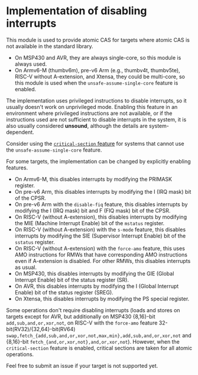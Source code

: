 # Implementation of disabling interrupts

This module is used to provide atomic CAS for targets where atomic CAS is not available in the standard library.

- On MSP430 and AVR, they are always single-core, so this module is always used.
- On Armv6-M (thumbv6m), pre-v6 Arm (e.g., thumbv4t, thumbv5te), RISC-V without A-extension, and Xtensa, they could be multi-core, so this module is used when the `unsafe-assume-single-core` feature is enabled.

The implementation uses privileged instructions to disable interrupts, so it usually doesn't work on unprivileged mode.
Enabling this feature in an environment where privileged instructions are not available, or if the instructions used are not sufficient to disable interrupts in the system, it is also usually considered **unsound**, although the details are system-dependent.

Consider using the [`critical-section` feature](../../../README.md#optional-features-critical-section) for systems that cannot use the `unsafe-assume-single-core` feature.

For some targets, the implementation can be changed by explicitly enabling features.

- On Armv6-M, this disables interrupts by modifying the PRIMASK register.
- On pre-v6 Arm, this disables interrupts by modifying the I (IRQ mask) bit of the CPSR.
- On pre-v6 Arm with the `disable-fiq` feature, this disables interrupts by modifying the I (IRQ mask) bit and F (FIQ mask) bit of the CPSR.
- On RISC-V (without A-extension), this disables interrupts by modifying the MIE (Machine Interrupt Enable) bit of the `mstatus` register.
- On RISC-V (without A-extension) with the `s-mode` feature, this disables interrupts by modifying the SIE (Supervisor Interrupt Enable) bit of the `sstatus` register.
- On RISC-V (without A-extension) with the `force-amo` feature, this uses AMO instructions for RMWs that have corresponding AMO instructions even if A-extension is disabled. For other RMWs, this disables interrupts as usual.
- On MSP430, this disables interrupts by modifying the GIE (Global Interrupt Enable) bit of the status register (SR).
- On AVR, this disables interrupts by modifying the I (Global Interrupt Enable) bit of the status register (SREG).
- On Xtensa, this disables interrupts by modifying the PS special register.

Some operations don't require disabling interrupts (loads and stores on targets except for AVR, but additionally on MSP430 {8,16}-bit `add,sub,and,or,xor,not`, on RISC-V with the `force-amo` feature 32-bit(RV32)/{32,64}-bit(RV64) `swap,fetch_{add,sub,and,or,xor,not,max,min},add,sub,and,or,xor,not` and {8,16}-bit `fetch_{and,or,xor,not},and,or,xor,not`). However, when the `critical-section` feature is enabled, critical sections are taken for all atomic operations.

Feel free to submit an issue if your target is not supported yet.
